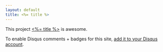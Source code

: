 ```yaml
---
layout: default
title: <%= title %>
---
```


This project <a href="http://github.com/<%= github_user %>/<%= name %>"><%= title %></a> is awesome.

To enable Disqus comments + badges for this site, [add it to your Disqus account](http://disqus.com/add/).